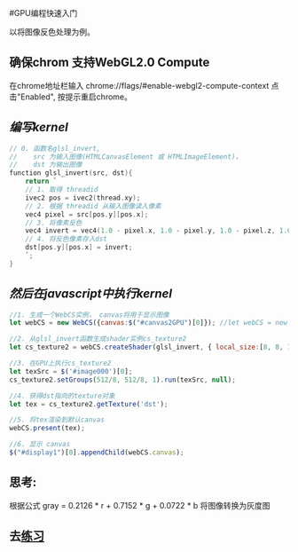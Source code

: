 #GPU编程快速入门

以将图像反色处理为例。

## 确保chrom 支持WebGL2.0 Compute
在chrome地址栏输入 chrome://flags/#enable-webgl2-compute-context
点击"Enabled", 按提示重启chrome。

## *编写kernel*
```c
// 0. 函数名glsl_invert, 
//    src 为输入图像(HTMLCanvasElement 或 HTMLImageElement)，
//    dst 为输出图像
function glsl_invert(src, dst){
    return `
    // 1. 取得 threadid 
    ivec2 pos = ivec2(thread.xy);
    // 2. 根据 threadid 从输入图像读入像素
    vec4 pixel = src[pos.y][pos.x]; 
    // 3. 将像素反色
    vec4 invert = vec4(1.0 - pixel.x, 1.0 - pixel.y, 1.0 - pixel.z, 1.0);
    // 4. 将反色像素存入dst
    dst[pos.y][pos.x] = invert;     
    `;
}
```

## *然后在javascript中执行kernel*
```javascript
//1. 生成一个WebCS实例， canvas将用于显示图像 
let webCS = new WebCS({canvas:$("#canvas2GPU")[0]}); //let webCS = new WebCS({width:512, height:512});

//2. 从glsl_invert函数生成shader实例cs_texture2
let cs_texture2 = webCS.createShader(glsl_invert, { local_size:[8, 8, 1], params:{src:'texture', 'dst':'texture'}});

//3. 在GPU上执行cs_texture2
let texSrc = $('#image000')[0];
cs_texture2.setGroups(512/8, 512/8, 1).run(texSrc, null);

//4. 获得dst指向的texture对象 
let tex = cs_texture2.getTexture('dst');

//5. 将tex渲染到默认canvas
webCS.present(tex);

//6. 显示 canvas
$("#display1")[0].appendChild(webCS.canvas);
```

## 思考:
根据公式 gray = 0.2126 * r + 0.7152 * g + 0.0722 * b 将图像转换为灰度图
## **去[练习](http://blog.biosuefi.com/webCS.html#practise)**
